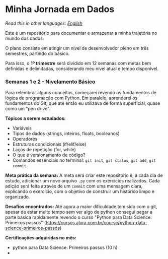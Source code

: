 # Minha Jornada em Dados

*Read this in other languages: [English](README.md)*

Este é um repositório para documentar e armazenar a minha trajetória no mundo dos dados.

O plano consiste em atingir um nível de desenvolvedor pleno em três semestres, partindo do básico.

Para isso, o **1º trimestre** será dividido em 12 semanas com metas bem definidas e delimitadas, considerando meu nível atual e tempo disponível.

### Semanas 1 e 2 - Nivelamento Básico

Para relembrar alguns conceitos, começarei revendo os fundamentos de lógica de programação com Python. Em paralelo, aprenderei os fundamentos do Git, que até então eu utilizava de forma superficial, quase como um "pen drive".

**Tópicos a serem estudados:**
* Variáveis
* Tipos de dados (strings, inteiros, floats, booleanos)
* Operadores
* Estruturas condicionais (if/elif/else)
* Laços de repetição (for, while)
* O que é versionamento de código?
* Comandos essenciais no terminal: `git init`, `git status`, `git add`, `git commit`.

**Meta prática da semana:**
A meta será criar este repositório e, a cada dia de estudo, adicionar um novo arquivo `.py` com os exercícios realizados. Cada adição será feita através de um `commit` com uma mensagem clara, explicando o exercício, com o objetivo de construir um histórico limpo e organizado.

**Desafios encontrados:**
Até agora a maior dificuldade tem sido com o git, apesar de estar muito tempo sem ver algo de python consegui pegar a parte basica rapidamente revendo o curso "Python para Data Science: Primeiros passos" (https://cursos.alura.com.br/course/python-data-science-primeiros-passos)

**Certificações adquiridas no mês:**

* python para Data Science: Primeiros passos (10 h)
* 
